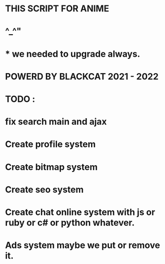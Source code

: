 #
#   THIS SCRIPT FOR ANIME 
#   ^_^"
#   * we needed to upgrade always.
#
# POWERD BY BLACKCAT 2021 - 2022

# TODO :
# fix search main and ajax 
# Create profile system
# Create bitmap system 
# Create seo system
# Create chat online system with js or ruby or c# or python whatever.
# Ads system maybe we put or remove it.